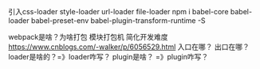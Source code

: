 引入css-loader style-loader url-loader file-loader
npm i babel-core babel-loader babel-preset-env babel-plugin-transform-runtime -S

webpack是啥？为啥打包 模块打包机 简化开发难度 https://www.cnblogs.com/-walker/p/6056529.html
入口在哪？
出口在哪？
loader是啥的？=》loader咋写？
plugin是啥？ =》plugin咋写？